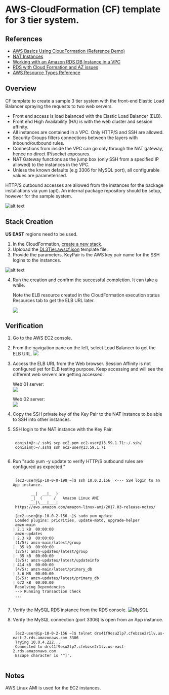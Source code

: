 # AWS-CloudFormation (CF) template for 3 tier system.

References
---------------------

* [AWS Basics Using CloudFormation (Reference Demo)](https://github.com/vancluever/aws-basics-using-cloudformation)
* [NAT Instances](http://docs.aws.amazon.com/AmazonVPC/latest/UserGuide/VPC_NAT_Instance.html)
* [Working with an Amazon RDS DB Instance in a VPC](http://docs.aws.amazon.com/AmazonRDS/latest/UserGuide/USER_VPC.WorkingWithRDSInstanceinaVPC.html)
* [RDS with Cloud Formation and AZ issues](https://stackoverflow.com/questions/33722394/rds-with-cloud-formation-and-az-issues)
* [AWS Resource Types Reference](http://docs.aws.amazon.com/AWSCloudFormation/latest/UserGuide/aws-template-resource-type-ref.html)

Overview
---------------------
CF template to create a sample 3 tier system with the front-end Elastic Load Balancer spraying the requests to two web servers.

* Front end access is load balanced with the Elastic Load Balancer (ELB).
* Front end High Availability (HA) is with the web cluster and session affinity.
* All instances are contained in a VPC. Only HTTP/S and SSH are allowed.
* Security Groups filters connections between the layers with inbound/outbound rules.
* Connections from inside the VPC can go only through the NAT gateway, hence no direct IP/socket exposures.
* NAT Gateway functions as the jump box (only SSH from a specified IP allowed) to the instances in the VPC.
* Unless the known defaults (e.g 3306 for MySQL port), all configurable values are parameterised. <BR>

HTTP/S outbound accesses are allowed from the instances for the package installations via yum (apt). An internal package repository should be setup, however for the sample system.

![alt text](https://github.com/oonisim/AWS-CloudFormation/blob/master/snapshots/DL.png)

Stack Creation
---------------------
**US EAST** regions need to be used.

1. In the CloudFormation, [create a new stack](https://us-east-2.console.aws.amazon.com/cloudformation/home?region=us-east-2#/stacks/new).
2. Uplooad the [DL3Tier.awscf.json](https://github.com/oonisim/AWS-CloudFormation/blob/master/DL3Tier.awscf.json) template file.
3. Provide the parameters. KeyPair is the AWS key pair name for the SSH logins to the instances.

![alt text](https://github.com/oonisim/AWS-CloudFormation/blob/master/snapshots/DL.parameters.png)

4. Run the creation and confirm the successful completion. It can take a while.

    Note the ELB resource created in the CloudFormation execution status Resources tab to get the ELB URL later.

    ![](https://github.com/oonisim/AWS-CloudFormation/blob/master/snapshots/CF.Status.Resources.png)

Verification
---------------------
1. Go to the AWS EC2 console.
2. From the navigation pane on the left, select Load Balancer to get the ELB URL.
![](https://github.com/oonisim/AWS-CloudFormation/blob/master/snapshots/ELBDNS.png)

3. Access the ELB URL from the Web browser.
Session Affinity is not configured yet for ELB testing purpose. Keep accessing and will see the different web servers are getting accessed.

    Web 01 server:<br>
    ![](https://github.com/oonisim/AWS-CloudFormation/blob/master/snapshots/ELB2Web01.png)

    Web 02 server:<br>
    ![](https://github.com/oonisim/AWS-CloudFormation/blob/master/snapshots/ELB2Web02.png)

4. Copy the SSH private key of the Key Pair to the NAT instance to be able to SSH into other instances.
5. SSH login to the NAT instance with the Key Pair.

    <pre><code>
    oonisim@:~/.ssh$ scp ec2.pem ec2-user@13.59.1.71:~/.ssh/
    oonisim@:~/.ssh$ ssh ec2-user@13.59.1.71
    </code></pre>

6. Run "sudo yum -y update to verify HTTP/S outbound rules are configured as expected."

    <pre><code>
    [ec2-user@ip-10-0-0-198 ~]$ ssh 10.0.2.156  <--- SSH login to an App instance.

           __|  __|_  )
           _|  (     /   Amazon Linux AMI
          ___|\___|___|
    https://aws.amazon.com/amazon-linux-ami/2017.03-release-notes/

    [ec2-user@ip-10-0-2-156 ~]$ sudo yum update
    Loaded plugins: priorities, update-motd, upgrade-helper
    amzn-main                                                                                                                                                                                    | 2.1 kB  00:00:00
    amzn-updates                                                                                                                                                                                 | 2.3 kB  00:00:00
    (1/5): amzn-main/latest/group                                                                                                                                                                |  35 kB  00:00:00
    (2/5): amzn-updates/latest/group                                                                                                                                                             |  35 kB  00:00:00
    (3/5): amzn-updates/latest/updateinfo                                                                                                                                                        | 414 kB  00:00:00
    (4/5): amzn-main/latest/primary_db                                                                                                                                                           | 3.6 MB  00:00:00
    (5/5): amzn-updates/latest/primary_db                                                                                                                                                        | 672 kB  00:00:00
    Resolving Dependencies
    --> Running transaction check
    ...
    </code></pre>

7. Verify the MySQL RDS instance from the RDS console.
    ![MySQL](https://github.com/oonisim/AWS-CloudFormation/blob/master/snapshots/RDSInsance.png)

8. Verify the MySQL connection (port 3306) is open from an App instance.
    <pre><code>
    [ec2-user@ip-10-0-2-156 ~]$ telnet drs41f9esu2lp7.cfebzse2r1lv.us-east-2.rds.amazonaws.com 3306
    Trying 10.0.4.222...
    Connected to drs41f9esu2lp7.cfebzse2r1lv.us-east-2.rds.amazonaws.com.
    Escape character is '^]'.
    </code></pre>


Notes
---------------------
AWS Linux AMI is used for the EC2 instances.


